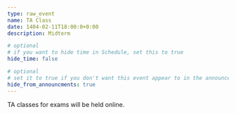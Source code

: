 ```yaml
---
type: raw_event
name: TA Class
date: 1404-02-11T18:00:0+0:00
description: Midterm

# optional
# if you want to hide time in Schedule, set this to true
hide_time: false

# optional
# set it to true if you don't want this event appear to in the announcements section
hide_from_announcments: true
---
```

<!-- you can create custom content using markdown. this section will be placed in "Course Materials (in schedule section)" -->
TA classes for exams will be held online.
